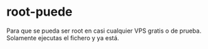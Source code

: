 # root-puede
Para que se pueda ser root en casi cualquier VPS gratis o de prueba. Solamente ejecutas el fichero y ya está.
